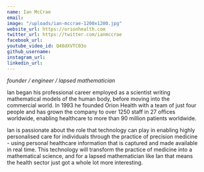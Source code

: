 ```yaml
---
name: Ian McCrae
email: 
image: "/uploads/ian-mccrae-1200x1200.jpg"
website_url: https://orionhealth.com
twitter_url: https://twitter.com/ianmccrae
facebook_url: 
youtube_video_id: Q48dXVTC03o
github_username: 
instagram_url: 
linkedin_url: 
---
```


*founder / engineer / lapsed mathematician*

Ian began his professional career employed as a scientist writing mathematical models of the human body, before moving into the commercial world. In 1993 he founded Orion Health with a team of just four people and has grown the company to over 1250 staff in 27 offices worldwide, enabling healthcare to more than 90 million patients worldwide.

Ian is passionate about the role that technology can play in enabling highly personalised care for individuals through the practice of precision medicine - using personal healthcare information that is captured and made available in real time. This technology will transform the practice of medicine into a mathematical science, and for a lapsed mathematician like Ian that means the health sector just got a whole lot more interesting.
